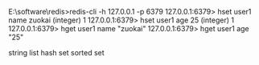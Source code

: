 E:\software\redis>redis-cli -h 127.0.0.1 -p 6379
127.0.0.1:6379> hset user1 name zuokai
(integer) 1
127.0.0.1:6379> hset user1 age 25
(integer) 1
127.0.0.1:6379> hget user1 name
"zuokai"
127.0.0.1:6379> hget user1 age
"25"



string
list
hash
set
sorted set


